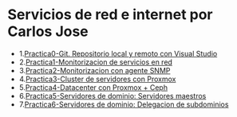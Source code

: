 # Servicios de red e internet por Carlos Jose
* 1.[Practica0-Git. Repositorio local y remoto con Visual Studio](https://github.com/carlosjose1267/sri/edit/master/README.md)
* 2.[Practica1-Monitorizacion de servicios en red](https://github.com/carlosjose1267/sri/edit/master/README.md)
* 3.[Practica2-Monitorizacion con agente SNMP](https://github.com/carlosjose1267/sri/edit/master/README.md)
* 4.[Practica3-Cluster de servidores con Proxmox](https://github.com/carlosjose1267/sri/edit/master/README.md)
* 5.[Practica4-Datacenter con Proxmox + Ceph](https://github.com/carlosjose1267/sri/edit/master/README.md)
* 6.[Practica5-Servidores de dominio: Servidores maestros](https://github.com/carlosjose1267/sri/edit/master/README.md)
* 7.[Practica6-Servidores de dominio: Delegacion de subdominios](https://github.com/carlosjose1267/sri/edit/master/README.md)
